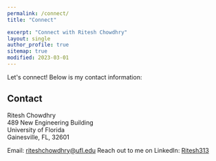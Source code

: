 ```yaml
---
permalink: /connect/
title: "Connect"

excerpt: "Connect with Ritesh Chowdhry"
layout: single
author_profile: true
sitemap: true
modified: 2023-03-01
---  
```


Let's connect! Below is my contact information:

## Contact
Ritesh Chowdhry<br/>
489 New Engineering Building<br/>
University of Florida <br/>
Gainesville, FL, 32601<br/>

Email: [riteshchowdhry@ufl.edu](mailto:riteshchowdhry@ufl.edu)
Reach out to me on LinkedIn: [Ritesh313](https://www.linkedin.com/in/ritesh313/)
